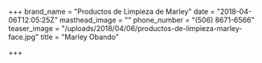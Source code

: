 +++
brand_name = "Productos de Limpieza de Marley"
date = "2018-04-06T12:05:25Z"
masthead_image = ""
phone_number = "(506) 8671-6566"
teaser_image = "/uploads/2018/04/06/productos-de-limpieza-marley-face.jpg"
title = "Marley Obando"

+++
